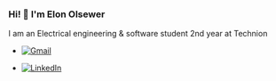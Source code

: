### Hi! 👋 I'm Elon Olsewer

I am an Electrical engineering & software student 2nd year at Technion 

-  [![Gmail](https://img.shields.io/badge/Gmail-D14836?style=for-the-badge&logo=gmail&logoColor=white)](mailto:elon.olsewer@campus.technion.ac.il)
  
-  [![LinkedIn](https://img.shields.io/badge/LinkedIn-0077B5?style=for-the-badge&logo=linkedin&logoColor=white)](https://www.linkedin.com/in/elon-olsewer/)
